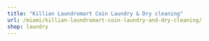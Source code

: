 ```yaml
---
title: "Killian Laundromart Coin Laundry & Dry cleaning"
url: /miami/killian-laundromart-coin-laundry-and-dry-cleaning/
shop: laundry
---
```


